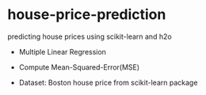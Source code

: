 # house-price-prediction
 predicting house prices using scikit-learn and h2o


 - Multiple Linear Regression
   
 - Compute Mean-Squared-Error(MSE)

 - Dataset: Boston house price from scikit-learn package
 
